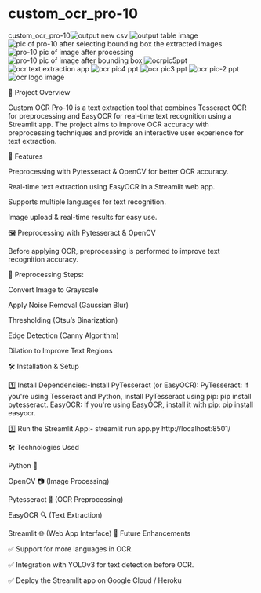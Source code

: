# custom_ocr_pro-10
custom_ocr_pro-10![output new csv](https://github.com/user-attachments/assets/4a4f2285-55fa-45c3-ac9b-194b6ab5716e)
![output table image](https://github.com/user-attachments/assets/8850f8d1-99af-4a38-a665-e632aa9a847a)
![pic of pro-10 after selecting bounding box the extracted images](https://github.com/user-attachments/assets/4a43c19e-5f36-4928-adef-eb37a3e4b3df)
![pro-10 pic of image after processing ](https://github.com/user-attachments/assets/6cd76031-0c88-4b3d-a773-eec6ec7eaeed)
![pro-10 pic of image after bounding box](https://github.com/user-attachments/assets/87147586-4997-473e-80f0-2139ee932d2c)
![ocrpic5ppt](https://github.com/user-attachments/assets/a4fadfb5-ccad-4afa-a668-92e1275bf159)
![ocr text extraction app](https://github.com/user-attachments/assets/12c4536e-3acf-434a-861e-6dc5f32913d3)
![ocr pic4 ppt](https://github.com/user-attachments/assets/42178a69-3b22-4dfb-9bcd-01016bfe8bb2)
![ocr pic3 ppt](https://github.com/user-attachments/assets/0258a2c1-ef2e-473a-9fac-1522ba5b7cc6)
![ocr pic-2 ppt](https://github.com/user-attachments/assets/a7b8e265-c825-4183-b63e-75ee81d99ebd)
![ocr logo image](https://github.com/user-attachments/assets/a131fd0a-2f1b-4196-b2bb-992e223e6bdc)


📌 Project Overview

Custom OCR Pro-10 is a text extraction tool that combines Tesseract OCR for preprocessing and EasyOCR for real-time text recognition using a Streamlit app. The project aims to improve OCR accuracy with preprocessing techniques and provide an interactive user experience for text extraction.

🚀 Features

Preprocessing with Pytesseract & OpenCV for better OCR accuracy.

Real-time text extraction using EasyOCR in a Streamlit web app.

Supports multiple languages for text recognition.

Image upload & real-time results for easy use.

🖼️ Preprocessing with Pytesseract & OpenCV

Before applying OCR, preprocessing is performed to improve text recognition accuracy.

🔹 Preprocessing Steps:

Convert Image to Grayscale

Apply Noise Removal (Gaussian Blur)

Thresholding (Otsu’s Binarization)

Edge Detection (Canny Algorithm)

Dilation to Improve Text Regions

🛠️ Installation & Setup

1️⃣ Install Dependencies:-Install PyTesseract (or EasyOCR):
PyTesseract: If you're using Tesseract and Python, install PyTesseract using pip: pip install pytesseract. 
EasyOCR: If you're using EasyOCR, install it with pip: pip install easyocr. 

3️⃣ Run the Streamlit App:- streamlit run app.py 
http://localhost:8501/

🛠️ Technologies Used

Python 🐍

OpenCV 📷 (Image Processing)

Pytesseract 📝 (OCR Preprocessing)

EasyOCR 🔍 (Text Extraction)

Streamlit 🌐 (Web App Interface)
📢 Future Enhancements

✅ Support for more languages in OCR.

✅ Integration with YOLOv3 for text detection before OCR.

✅ Deploy the Streamlit app on Google Cloud / Heroku
